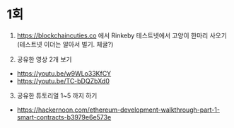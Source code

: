 # 1회
 1. https://blockchaincuties.co 에서 Rinkeby 테스트넷에서 고양이 한마리 사오기 (테스트넷 이더는 알아서 벌기. 체굴?)

 2. 공유한 영상 2개 보기
 - https://youtu.be/w9WLo33KfCY
 - https://youtu.be/TC-bDQZbXd0

 3. 공유한 튜토리얼 1~5 까지 하기
 - https://hackernoon.com/ethereum-development-walkthrough-part-1-smart-contracts-b3979e6e573e
